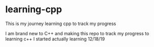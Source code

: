 # learning-cpp
This is my journey learning cpp to track my progress

I am brand new to C++ and making this repo to track my progress to learning c++
I started actually learning 12/18/19
